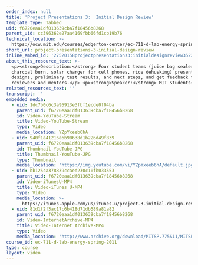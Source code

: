 ```yaml
---
order_index: null
title: 'Project Presentations 3:  Initial Design Review'
template_type: Tabbed
uid: f6720eaa1df013639cba7f18456b8268
parent_uid: cc396362e27aa4169fbb66fd1cb19b76
technical_location: >-
  https://ocw.mit.edu/courses/edgerton-center/ec-711-d-lab-energy-spring-2011/projects/project-results/project-presentations-3-initial-design-review
short_url: project-presentations-3-initial-design-review
inline_embed_id: '27520158projectpresentations3:initialdesignreview35220622'
about_this_resource_text: >-
  <p><strong>Description:</strong> Four student teams (juice bag sealer,
  charcoal burn, solar charger for cell phones, rice dehusking) present initial
  designs, preliminary test results, and next steps, and get feedback from guest
  reviewers and mentors.</p> <p><strong>Speaker:</strong> MIT Students</p>
related_resources_text: ''
transcript: ''
embedded_media:
  - uid: 1dc7b0c6c3a95913e3fbf1ecde0f04ba
    parent_uid: f6720eaa1df013639cba7f18456b8268
    id: Video-YouTube-Stream
    title: Video-YouTube-Stream
    type: Video
    media_location: YZpYxeeb6hA
  - uid: 940f1a41216a6b90638d1b226d49f839
    parent_uid: f6720eaa1df013639cba7f18456b8268
    id: Thumbnail-YouTube-JPG
    title: Thumbnail-YouTube-JPG
    type: Thumbnail
    media_location: 'https://img.youtube.com/vi/YZpYxeeb6hA/default.jpg'
  - uid: bb125ca378839ccaed230c10fb033553
    parent_uid: f6720eaa1df013639cba7f18456b8268
    id: Video-iTunesU-MP4
    title: Video-iTunes U-MP4
    type: Video
    media_location: >-
      https://itunes.apple.com/us/itunes-u/project-3-initial-design-review/id591211144?i=127630219
  - uid: 81d1f2f3ac17c6b418d71db589a81a82
    parent_uid: f6720eaa1df013639cba7f18456b8268
    id: Video-InternetArchive-MP4
    title: Video-Internet Archive-MP4
    type: Video
    media_location: 'http://www.archive.org/download/MITSP.775S11/MITSP_775S11proj03_300k.mp4'
course_id: ec-711-d-lab-energy-spring-2011
type: course
layout: video
---
```

